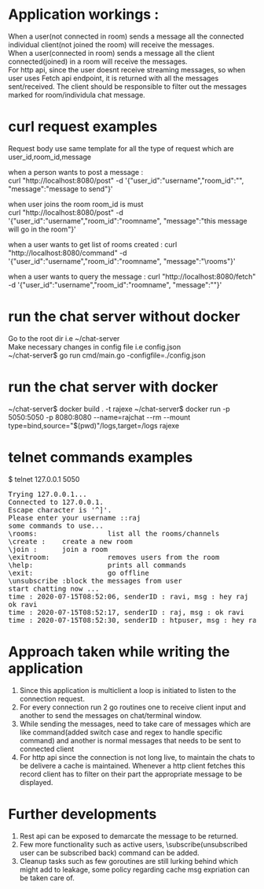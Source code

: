 # Application workings :

When a user(not connected in room) sends a message all the connected individual client(not joined the room) will receive the messages.<br/>
When a user(connected in room) sends a message all the client connected(joined) in a room will receive the messages.<br/>
For http api, since the user doesnt receive streaming messages, so when user uses Fetch api endpoint, it is returned with all the 
messages sent/received. The client should be responsible to filter out the messages marked for room/individula chat message. 



# curl request examples

Request body use same template for all the type of request which are user_id,room_id,message


when a person wants to post a message : <br/>
curl "http://localhost:8080/post" -d '{"user_id":"username","room_id":"", "message":"message to send"}'

when user joins the room room_id is must <br/>
curl "http://localhost:8080/post" -d '{"user_id":"username","room_id":"roomname", "message":"this message will go in the room"}'

when a user wants to get list of rooms created : 
curl "http://localhost:8080/command" -d '{"user_id":"username","room_id":"roomname", "message":"\\rooms"}'

when a user wants to query the message : 
curl "http://localhost:8080/fetch" -d '{"user_id":"username","room_id":"roomname", "message":""}'

# run the chat server without docker 

Go to the root dir i.e ~/chat-server <br/>
Make necessary changes in config file i.e config.json <br/>
~/chat-server$  go run cmd/main.go -configfile=./config.json

# run the chat server with docker


~/chat-server$ docker build . -t rajexe
~/chat-server$ docker run -p 5050:5050 -p 8080:8080 --name=rajchat --rm --mount type=bind,source="$(pwd)"/logs,target=/logs  rajexe
 
# telnet commands examples 
$ telnet 127.0.0.1 5050
<pre>
Trying 127.0.0.1...
Connected to 127.0.0.1.
Escape character is '^]'.
Please enter your username ::raj
some commands to use...
\rooms:                 list all the rooms/channels
\create <room_name>:    create a new room
\join <room_name>:      join a room
\exitroom:              removes users from the room
\help:                  prints all commands
\exit:                  go offline
\unsubscribe <user_id>:block the messages from user
start chatting now ...
time : 2020-07-15T08:52:06, senderID : ravi, msg : hey raj
ok ravi
time : 2020-07-15T08:52:17, senderID : raj, msg : ok ravi
time : 2020-07-15T08:52:30, senderID : htpuser, msg : hey raj
</pre>

# Approach taken while writing the application

1. Since this application is multiclient a loop is initiated to listen to the connection request.
2. For every connection run 2 go routines one to receive client input and another to send the messages on chat/terminal window.
3. While sending the messages, need to take care of messages which are like command(added switch case and regex to handle specific command) and another is normal messages that needs to be sent to connected client<br/>
4. For http api since the connection is not long live, to maintain the chats to be delivere a cache is maintained. Whenever a http client fetches this record client has to filter on their part the appropriate message to be displayed.<br/>

# Further developments
1. Rest api can be exposed to demarcate the message to be returned.
2. Few more functionality such as active users, \subscribe(unsubscribed user can be subscribed back) command can be added.
3. Cleanup tasks such as few goroutines are still lurking behind which might add to leakage, some policy regarding cache msg expriation can be taken care of.
